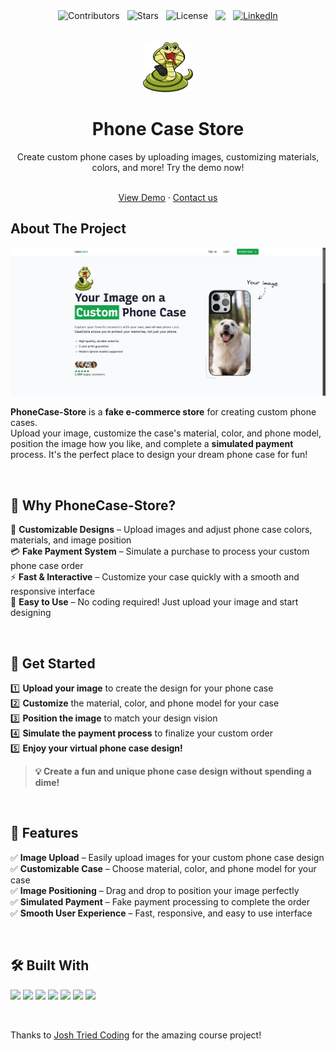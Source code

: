 <div style="display: flex; gap: 12px; justify-content: center;">
  <img src="https://img.shields.io/github/contributors/JuaniLlaberia/PhoneCase-Store?color=blue&style=for-the-badge&logo=github" alt="Contributors">
  <img src="https://img.shields.io/github/stars/JuaniLlaberia/PhoneCase-Store?color=yellow&style=for-the-badge&logo=github" alt="Stars">
  <img src="https://img.shields.io/github/license/JuaniLlaberia/PhoneCase-Store?color=brightgreen&style=for-the-badge" alt="License">
  <img src="https://img.shields.io/github/issues/JuaniLlaberia/PhoneCase-Store?color=brightgreen&style=for-the-badge" />
  <a href="https://www.linkedin.com/in/juan-ignacio-llaberia-241b351b3/">
    <img src="https://img.shields.io/badge/LinkedIn-Profile-blue?style=for-the-badge&logo=linkedin" alt="LinkedIn">
  </a>
</div>

<br />
<br />
<div align="center">
  <a href="https://github.com/othneildrew/Best-README-Template">
    <img src="public/snake-1.png" alt="Logo" width="80" height="80">
  </a>

  <h1 align="center">Phone Case Store</h1>
  <p>Create custom phone cases by uploading images, customizing materials, colors, and more! Try the demo now!</p>

  <p align="center">
    <br />
    <a href="https://casestore.vercel.app/">View Demo</a> 
    &middot;
    <a href="mailto:juanillaberia2002@gmail.com">Contact us</a>
  </p>
</div>

## About The Project

<img src="public/case-landing-img.png" alt="Landing photo">

**PhoneCase-Store** is a **fake e-commerce store** for creating custom phone cases.  
Upload your image, customize the case's material, color, and phone model, position the image how you like, and complete a **simulated payment** process. It's the perfect place to design your dream phone case for fun!

<br />

## 🌟 Why PhoneCase-Store?  

🎨 **Customizable Designs** – Upload images and adjust phone case colors, materials, and image position  
💳 **Fake Payment System** – Simulate a purchase to process your custom phone case order  
⚡ **Fast & Interactive** – Customize your case quickly with a smooth and responsive interface  
🚀 **Easy to Use** – No coding required! Just upload your image and start designing  

<br />

## 🚀 Get Started  

1️⃣ **Upload your image** to create the design for your phone case  
2️⃣ **Customize** the material, color, and phone model for your case  
3️⃣ **Position the image** to match your design vision  
4️⃣ **Simulate the payment process** to finalize your custom order  
5️⃣ **Enjoy your virtual phone case design!**  

> **💡 Create a fun and unique phone case design without spending a dime!**  

<br />

## 📌 Features  

✅ **Image Upload** – Easily upload images for your custom phone case design  
✅ **Customizable Case** – Choose material, color, and phone model for your case  
✅ **Image Positioning** – Drag and drop to position your image perfectly  
✅ **Simulated Payment** – Fake payment processing to complete the order  
✅ **Smooth User Experience** – Fast, responsive, and easy to use interface  

<br />

## 🛠 Built With  

<p align="left">
  <img src="https://img.shields.io/badge/Next.js-000000?style=for-the-badge&logo=nextdotjs&logoColor=white" />
  <img src="https://img.shields.io/badge/Tailwind_CSS-38B2AC?style=for-the-badge&logo=tailwind-css&logoColor=white" />
  <img src="https://img.shields.io/badge/NeonDB-000000?style=for-the-badge&logo=postgresql&logoColor=white" />
  <img src="https://img.shields.io/badge/Stripe-008C51?style=for-the-badge&logo=stripe&logoColor=white" />
  <img src="https://img.shields.io/badge/React_Query-FF4154?style=for-the-badge&logo=react-query&logoColor=white" />
  <img src="https://img.shields.io/badge/Framer_Motion-17A2B8?style=for-the-badge&logo=framer&logoColor=white" />
  <img src="https://img.shields.io/badge/UploadThing-000000?style=for-the-badge&logo=undefined&logoColor=white" />
</p>

<br />

Thanks to <a href="https://www.youtube.com/@joshtriedcoding">Josh Tried Coding</a> for the amazing course project!
